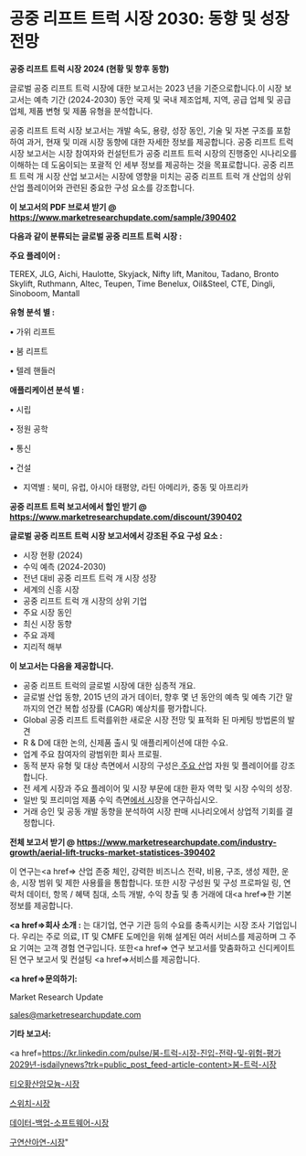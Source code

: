 # 공중 리프트 트럭 시장 2030: 동향 및 성장 전망

<strong>공중 리프트 트럭 시장 2024 (현황 및 향후 동향)</strong>

글로벌 공중 리프트 트럭 시장에 대한 보고서는 2023 년을 기준으로합니다.이 시장 보고서는 예측 기간 (2024-2030) 동안 국제 및 국내 제조업체, 지역, 공급 업체 및 공급 업체, 제품 변형 및 제품 유형을 분석합니다.

공중 리프트 트럭 시장 보고서는 개발 속도, 용량, 성장 동인, 기술 및 자본 구조를 포함하여 과거, 현재 및 미래 시장 동향에 대한 자세한 정보를 제공합니다. 공중 리프트 트럭 시장 보고서는 시장 참여자와 컨설턴트가 공중 리프트 트럭 시장의 진행중인 시나리오를 이해하는 데 도움이되는 포괄적 인 세부 정보를 제공하는 것을 목표로합니다. 공중 리프트 트럭 개 시장 산업 보고서는 시장에 영향을 미치는 공중 리프트 트럭 개 산업의 상위 산업 플레이어와 관련된 중요한 구성 요소를 강조합니다.



<strong>이 보고서의 PDF 브로셔 받기 @ <a href=https://www.marketresearchupdate.com/sample/390402>https://www.marketresearchupdate.com/sample/390402</a></strong>



<strong>다음과 같이 분류되는 글로벌 공중 리프트 트럭 시장 :</strong>



<strong>주요 플레이어 :</strong>

TEREX, JLG, Aichi, Haulotte, Skyjack, Nifty lift, Manitou, Tadano, Bronto Skylift, Ruthmann, Altec, Teupen, Time Benelux, Oil&Steel, CTE, Dingli, Sinoboom, Mantall



<strong>유형 분석 별 :</strong>

• 가위 리프트

• 붐 리프트

• 텔레 핸들러



<strong>애플리케이션 분석 별 :</strong>

• 시립

• 정원 공학

• 통신

• 건설

<ul>
  <li>지역별 : 북미, 유럽, 아시아 태평양, 라틴 아메리카, 중동 및 아프리카</li>
</ul>


<strong>공중 리프트 트럭 보고서에서 할인 받기 @ <a href=https://www.marketresearchupdate.com/discount/390402>https://www.marketresearchupdate.com/discount/390402</a></strong>



<strong>글로벌 공중 리프트 트럭 시장 보고서에서 강조된 주요 구성 요소 :</strong>
<ul>
  <li>시장 현황 (2024)</li>
  <li>수익 예측 (2024-2030)</li>
  <li>전년 대비 공중 리프트 트럭 개 시장 성장</li>
  <li>세계의 신흥 시장</li>
  <li>공중 리프트 트럭 개 시장의 상위 기업</li>
  <li>주요 시장 동인</li>
  <li>최신 시장 동향</li>
  <li>주요 과제</li>
  <li>지리적 해부</li>
</ul>


<strong>이 보고서는 다음을 제공합니다.</strong>
<ul>
  <li>공중 리프트 트럭의 글로벌 시장에 대한 심층적 개요.</li>
  <li>글로벌 산업 동향, 2015 년의 과거 데이터, 향후 몇 년 동안의 예측 및 예측 기간 말까지의 연간 복합 성장률 (CAGR) 예상치를 평가합니다.</li>
  <li>Global 공중 리프트 트럭를위한 새로운 시장 전망 및 표적화 된 마케팅 방법론의 발견</li>
  <li>R &amp; D에 대한 논의, 신제품 출시 및 애플리케이션에 대한 수요.</li>
  <li>업계 주요 참여자의 광범위한 회사 프로필.</li>
  <li>동적 분자 유형 및 대상 측면에서 시장의 구성은<a href=> 주요 산</a>업 자원 및 플레이어를 강조합니다.</li>
  <li>전 세계 시장과 주요 플레이어 및 시장 부문에 대한 환자 역학 및 시장 수익의 성장.</li>
  <li>일반 및 프리미엄 제품 수익 측면<a href=>에서 시</a>장을 연구하십시오.</li>
  <li>거래 승인 및 공동 개발 동향을 분석하여 시장 판매 시나리오에서 상업적 기회를 결정합니다.</li>
</ul>



<strong>전체 보고서 받기 @ <a href=https://www.marketresearchupdate.com/industry-growth/aerial-lift-trucks-market-statistices-390402>https://www.marketresearchupdate.com/industry-growth/aerial-lift-trucks-market-statistices-390402</a></strong>

이 연구는<a href=> 산업 존중</a> 체인, 강력한 비즈니스 전략, 비용, 구조, 생성 제한, 운송, 시장 범위 및 제한 사용률을 통합합니다. 또한 시장 구성원 및 구성 프로파일 링, 연락처 데이터, 항목 / 혜택 침대, 소득 개발, 수익 창출 및 총 거래에 대<a href=>한 기본 </a>정보를 제공합니다.



<strong><a href=>회사 소</a>개 :</strong>
는 대기업, 연구 기관 등의 수요를 충족시키는 시장 조사 기업입니다. 우리는 주로 의료, IT 및 CMFE 도메인을 위해 설계된 여러 서비스를 제공하며 그 주요 기여는 고객 경험 연구입니다. 또한<a href=> 연구 보</a>고서를 맞춤화하고 신디케이트 된 연구 보고서 및 컨설팅 <a href=>서비스</a>를 제공합니다.



<strong><a href=>문의하기:</a></strong>

Market Research Update

sales@marketresearchupdate.com



<strong>기타 보고서:</strong>

<a href=https://kr.linkedin.com/pulse/붐-트럭-시장-진입-전략-및-위험-평가2029년-isdailynews?trk=public_post_feed-article-content>붐-트럭-시장</a>

<a href=https://www.linkedin.com/pulse/티오황산암모늄-시장-세분화-연구-및-목표-고객2029년-market-matrix-musings-analysis/>티오황산암모늄-시장</a>

<a href=https://www.linkedin.com/pulse/스위치-시장-세분화-연구-및-목표-고객2029년-survey-savvy-insights-360-analysis-xu8xf/>스위치-시장</a>

<a href=https://www.linkedin.com/pulse/데이터-백업-소프트웨어-시장-세분화-연구-및-목표-고객2029년-k2l3f/>데이터-백업-소프트웨어-시장</a>

<a href=https://www.linkedin.com/pulse/구연산아연-시장-규모-및-성장-2023-consumer-connection-compendium-ana-vnavf/>구연산아연-시장</a>"
